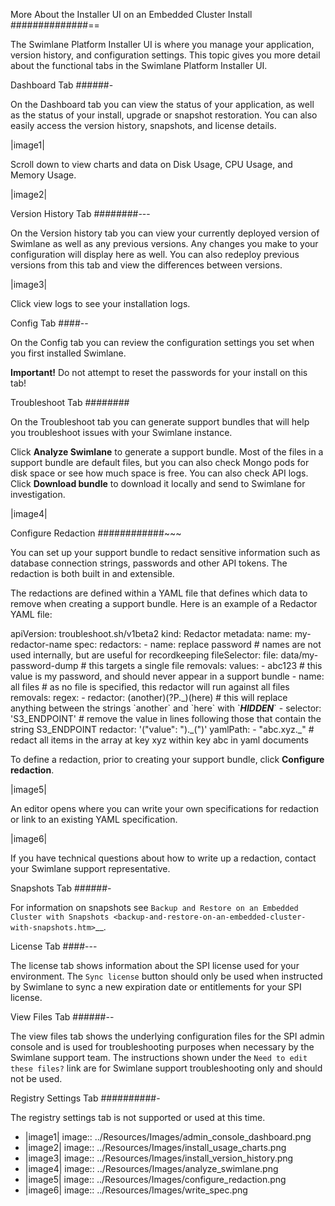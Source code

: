 More About the Installer UI on an Embedded Cluster Install
##############==

The Swimlane Platform Installer UI is where you manage your application,
version history, and configuration settings. This topic gives you more
detail about the functional tabs in the Swimlane Platform Installer UI.

Dashboard Tab
######-

On the Dashboard tab you can view the status of your application, as
well as the status of your install, upgrade or snapshot restoration. You
can also easily access the version history, snapshots, and license
details.

|image1|

Scroll down to view charts and data on Disk Usage, CPU Usage, and Memory
Usage.

|image2|

Version History Tab
########---

On the Version history tab you can view your currently deployed version
of Swimlane as well as any previous versions. Any changes you make to
your configuration will display here as well. You can also redeploy
previous versions from this tab and view the differences between
versions.

|image3|

Click view logs to see your installation logs.

Config Tab
####--

On the Config tab you can review the configuration settings you set when
you first installed Swimlane.

__Important!__ Do not attempt to reset the passwords for your install on
this tab!

Troubleshoot Tab
########

On the Troubleshoot tab you can generate support bundles that will help
you troubleshoot issues with your Swimlane instance.

Click __Analyze Swimlane__ to generate a support bundle. Most of the
files in a support bundle are default files, but you can also check
Mongo pods for disk space or see how much space is free. You can also
check API logs. Click __Download bundle__ to download it locally and
send to Swimlane for investigation.

|image4|

Configure Redaction
############~~~

You can set up your support bundle to redact sensitive information such
as database connection strings, passwords and other API tokens. The
redaction is both built in and extensible.

The redactions are defined within a YAML file that defines which data to
remove when creating a support bundle. Here is an example of a Redactor
YAML file:

apiVersion: troubleshoot.sh/v1beta2 kind: Redactor metadata: name:
my-redactor-name spec: redactors: - name: replace password # names are
not used internally, but are useful for recordkeeping fileSelector:
file: data/my-password-dump # this targets a single file removals:
values: - abc123 # this value is my password, and should never appear in
a support bundle - name: all files # as no file is specified, this
redactor will run against all files removals: regex: - redactor:
(another)(?P<mask>.\_)(here) # this will replace anything between the
strings \`another\` and \`here\` with \`___HIDDEN___\` - selector:
'S3_ENDPOINT' # remove the value in lines following those that contain
the string S3_ENDPOINT redactor: '("value": ")._(")' yamlPath: -
"abc.xyz.\_" # redact all items in the array at key xyz within key abc
in yaml documents

To define a redaction, prior to creating your support bundle, click
__Configure redaction__.

|image5|

An editor opens where you can write your own specifications for
redaction or link to an existing YAML specification.

|image6|

If you have technical questions about how to write up a redaction,
contact your Swimlane support representative.

Snapshots Tab
######-

For information on snapshots see `Backup and Restore on an Embedded
Cluster with
Snapshots <backup-and-restore-on-an-embedded-cluster-with-snapshots.htm>`__.

License Tab
####---

The license tab shows information about the SPI license used for your
environment. The `Sync license` button should only be used when
instructed by Swimlane to sync a new expiration date or entitlements for
your SPI license.

View Files Tab
######--

The view files tab shows the underlying configuration files for the SPI
admin console and is used for troubleshooting purposes when necessary by
the Swimlane support team. The instructions shown under the
`Need to edit these files?` link are for Swimlane support
troubleshooting only and should not be used.

Registry Settings Tab
##########-

The registry settings tab is not supported or used at this time.

- |image1| image:: ../Resources/Images/admin_console_dashboard.png
- |image2| image:: ../Resources/Images/install_usage_charts.png
- |image3| image:: ../Resources/Images/install_version_history.png
- |image4| image:: ../Resources/Images/analyze_swimlane.png
- |image5| image:: ../Resources/Images/configure_redaction.png
- |image6| image:: ../Resources/Images/write_spec.png
